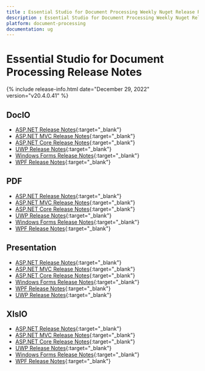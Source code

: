 ```yaml
---
title : Essential Studio for Document Processing Weekly Nuget Release Release Notes  
description : Essential Studio for Document Processing Weekly Nuget Release Release Notes  
platform: document-processing
documentation: ug
---
```


# Essential Studio for Document Processing  Release Notes  

{% include release-info.html date="December 29, 2022" version="v20.4.0.41" %} 

## DocIO

* [ASP.NET Release Notes](/aspnet/release-notes/v20.4.0.41#docio){:target="_blank"}
* [ASP.NET MVC Release Notes](/aspnetmvc/release-notes/v20.4.0.41#docio){:target="_blank"}
* [ASP.NET Core Release Notes](/aspnet-core/release-notes/v20.4.0.41#docio){:target="_blank"}
* [UWP Release Notes](/uwp/release-notes/v20.4.0.41#docio){:target="_blank"}
* [Windows Forms Release Notes](/windowsforms/release-notes/v20.4.0.41#docio){:target="_blank"}
* [WPF Release Notes](/wpf/release-notes/v20.4.0.41#docio){:target="_blank"}


## PDF

* [ASP.NET Release Notes](/aspnet/release-notes/v20.4.0.41#pdf){:target="_blank"}
* [ASP.NET MVC Release Notes](/aspnetmvc/release-notes/v20.4.0.41#pdf){:target="_blank"}
* [ASP.NET Core Release Notes](/aspnet-core/release-notes/v20.4.0.41#pdf){:target="_blank"}
* [UWP Release Notes](/uwp/release-notes/v20.4.0.41#pdf){:target="_blank"}
* [Windows Forms Release Notes](/windowsforms/release-notes/v20.4.0.41#pdf){:target="_blank"}
* [WPF Release Notes](/wpf/release-notes/v20.4.0.41#pdf){:target="_blank"}


## Presentation

* [ASP.NET Release Notes](/aspnet/release-notes/v20.4.0.41#presentation){:target="_blank"}
* [ASP.NET MVC Release Notes](/aspnetmvc/release-notes/v20.4.0.41#presentation){:target="_blank"}
* [ASP.NET Core Release Notes](/aspnet-core/release-notes/v20.4.0.41#presentation){:target="_blank"}
* [Windows Forms Release Notes](/windowsforms/release-notes/v20.4.0.41#presentation){:target="_blank"}
* [WPF Release Notes](/wpf/release-notes/v20.4.0.41#presentation){:target="_blank"}
* [UWP Release Notes](/uwp/release-notes/v20.4.0.41#presentation){:target="_blank"}


## XlsIO

* [ASP.NET Release Notes](/aspnet/release-notes/v20.4.0.41#xlsio){:target="_blank"}
* [ASP.NET MVC Release Notes](/aspnetmvc/release-notes/v20.4.0.41#xlsio){:target="_blank"}
* [ASP.NET Core Release Notes](/aspnet-core/release-notes/v20.4.0.41#xlsio){:target="_blank"}
* [UWP Release Notes](/uwp/release-notes/v20.4.0.41#xlsio){:target="_blank"}
* [Windows Forms Release Notes](/windowsforms/release-notes/v20.4.0.41#xlsio){:target="_blank"}
* [WPF Release Notes](/wpf/release-notes/v20.4.0.41#xlsio){:target="_blank"}



